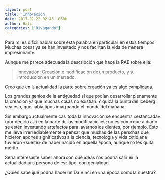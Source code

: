```yaml
---
layout: post
title: 'Innovación'
date: 2017-12-22 02:45 -0600
author: Hali
categories: ["Divagando"]
---
```


Para mi es difícil hablar sobre esta palabra en particular en estos tiempos. Muchas cosas ya se han inventado y nos facilitan la vida de manera impresionante.

Aunque me parece adecuada la descripción que hace la RAE sobre ella:

> Innovación: Creación o modificación de un producto, y su introducción en un mercado.

Creo que en la actualidad la parte sobre creación ya es algo complicada.

Los grandes genios de la antigüedad sí que podían desarrollar plenamente la creación ya que muchas cosas no existían. Y quizá la punta del iceberg sea eso, que había tipos imaginando el mundo del mañana.

Sin embargo actualmente casi toda la innovación se encuentra «estancada» (por decirlo así) en la parte de las modificaciones; no es como que a diario se estén inventando artefactos para lavarnos los dientes, por ejemplo. Esto me lleva irremediablemente a pensar que muchas de las personas que hicieron aportes significativos a la ciencia, tecnología y vida cotidiana tuvieron «suerte» de haber nacido en aquella época, aunque no les quita mérito.

Sería interesante saber ahora con qué ideas nos podría salir en la actualidad una persona de ese tipo, con genialidad.

¿Quién sabe qué podría hacer un Da Vinci en una época como la nuestra?
